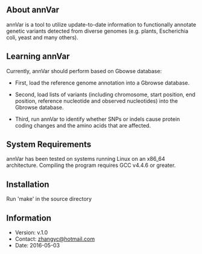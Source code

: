 ## About annVar

annVar is a tool to utilize update-to-date information to functionally annotate genetic variants detected from diverse genomes (e.g. plants, Escherichia coli, yeast and many others).

## Learning annVar

Currently, annVar should perform based on Gbowse database:

- First, load the reference genome annotation into a Gbrowse database.

- Second, load lists of variants (including chromosome, start position, end position, reference nucleotide and observed nucleotides) into the Gbrowse database.

-  Third, run annVar to identify whether SNPs or indels cause protein coding changes and the amino acids that are affected.


## System Requirements

annVar has been tested on systems running Linux on an x86_64 architecture.
Compiling the program requires GCC v4.4.6 or greater.


## Installation

Run 'make' in the source directory


## Information

- Version: v.1.0
- Contact: zhangyc@hotmail.com
- Date: 2016-05-03
